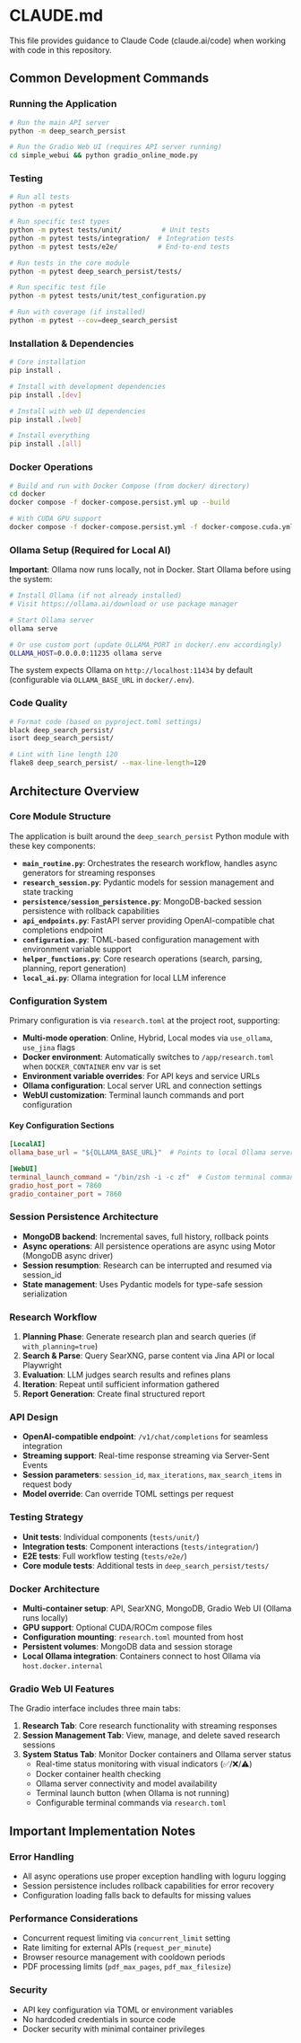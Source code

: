 # CLAUDE.md

This file provides guidance to Claude Code (claude.ai/code) when working with code in this repository.

## Common Development Commands

### Running the Application
```bash
# Run the main API server
python -m deep_search_persist

# Run the Gradio Web UI (requires API server running)
cd simple_webui && python gradio_online_mode.py
```

### Testing
```bash
# Run all tests
python -m pytest

# Run specific test types
python -m pytest tests/unit/          # Unit tests
python -m pytest tests/integration/  # Integration tests  
python -m pytest tests/e2e/          # End-to-end tests

# Run tests in the core module
python -m pytest deep_search_persist/tests/

# Run specific test file
python -m pytest tests/unit/test_configuration.py

# Run with coverage (if installed)
python -m pytest --cov=deep_search_persist
```

### Installation & Dependencies
```bash
# Core installation
pip install .

# Install with development dependencies
pip install .[dev]

# Install with web UI dependencies
pip install .[web]

# Install everything
pip install .[all]
```

### Docker Operations
```bash
# Build and run with Docker Compose (from docker/ directory)
cd docker
docker compose -f docker-compose.persist.yml up --build

# With CUDA GPU support
docker compose -f docker-compose.persist.yml -f docker-compose.cuda.yml up --build
```

### Ollama Setup (Required for Local AI)
**Important**: Ollama now runs locally, not in Docker. Start Ollama before using the system:

```bash
# Install Ollama (if not already installed)
# Visit https://ollama.ai/download or use package manager

# Start Ollama server
ollama serve

# Or use custom port (update OLLAMA_PORT in docker/.env accordingly)
OLLAMA_HOST=0.0.0.0:11235 ollama serve
```

The system expects Ollama on `http://localhost:11434` by default (configurable via `OLLAMA_BASE_URL` in `docker/.env`).

### Code Quality
```bash
# Format code (based on pyproject.toml settings)
black deep_search_persist/
isort deep_search_persist/

# Lint with line length 120
flake8 deep_search_persist/ --max-line-length=120
```

## Architecture Overview

### Core Module Structure
The application is built around the `deep_search_persist` Python module with these key components:

- **`main_routine.py`**: Orchestrates the research workflow, handles async generators for streaming responses
- **`research_session.py`**: Pydantic models for session management and state tracking
- **`persistence/session_persistence.py`**: MongoDB-backed session persistence with rollback capabilities
- **`api_endpoints.py`**: FastAPI server providing OpenAI-compatible chat completions endpoint
- **`configuration.py`**: TOML-based configuration management with environment variable support
- **`helper_functions.py`**: Core research operations (search, parsing, planning, report generation)
- **`local_ai.py`**: Ollama integration for local LLM inference

### Configuration System
Primary configuration is via `research.toml` at the project root, supporting:
- **Multi-mode operation**: Online, Hybrid, Local modes via `use_ollama`, `use_jina` flags
- **Docker environment**: Automatically switches to `/app/research.toml` when `DOCKER_CONTAINER` env var is set
- **Environment variable overrides**: For API keys and service URLs
- **Ollama configuration**: Local server URL and connection settings
- **WebUI customization**: Terminal launch commands and port configuration

#### Key Configuration Sections
```toml
[LocalAI]
ollama_base_url = "${OLLAMA_BASE_URL}"  # Points to local Ollama server

[WebUI]
terminal_launch_command = "/bin/zsh -i -c zf"  # Custom terminal command
gradio_host_port = 7860
gradio_container_port = 7860
```

### Session Persistence Architecture
- **MongoDB backend**: Incremental saves, full history, rollback points
- **Async operations**: All persistence operations are async using Motor (MongoDB async driver)
- **Session resumption**: Research can be interrupted and resumed via session_id
- **State management**: Uses Pydantic models for type-safe session serialization

### Research Workflow
1. **Planning Phase**: Generate research plan and search queries (if `with_planning=true`)
2. **Search & Parse**: Query SearXNG, parse content via Jina API or local Playwright
3. **Evaluation**: LLM judges search results and refines plans
4. **Iteration**: Repeat until sufficient information gathered
5. **Report Generation**: Create final structured report

### API Design
- **OpenAI-compatible endpoint**: `/v1/chat/completions` for seamless integration
- **Streaming support**: Real-time response streaming via Server-Sent Events
- **Session parameters**: `session_id`, `max_iterations`, `max_search_items` in request body
- **Model override**: Can override TOML settings per request

### Testing Strategy
- **Unit tests**: Individual components (`tests/unit/`)
- **Integration tests**: Component interactions (`tests/integration/`)
- **E2E tests**: Full workflow testing (`tests/e2e/`)
- **Core module tests**: Additional tests in `deep_search_persist/tests/`

### Docker Architecture
- **Multi-container setup**: API, SearXNG, MongoDB, Gradio Web UI (Ollama runs locally)
- **GPU support**: Optional CUDA/ROCm compose files
- **Configuration mounting**: `research.toml` mounted from host
- **Persistent volumes**: MongoDB data and session storage
- **Local Ollama integration**: Containers connect to host Ollama via `host.docker.internal`

### Gradio Web UI Features
The Gradio interface includes three main tabs:

1. **Research Tab**: Core research functionality with streaming responses
2. **Session Management Tab**: View, manage, and delete saved research sessions
3. **System Status Tab**: Monitor Docker containers and Ollama server status
   - Real-time status monitoring with visual indicators (✅/❌/⚠️)
   - Docker container health checking
   - Ollama server connectivity and model availability
   - Terminal launch button (when Ollama is not running)
   - Configurable terminal commands via `research.toml`

## Important Implementation Notes

### Error Handling
- All async operations use proper exception handling with loguru logging
- Session persistence includes rollback capabilities for error recovery
- Configuration loading falls back to defaults for missing values

### Performance Considerations
- Concurrent request limiting via `concurrent_limit` setting
- Rate limiting for external APIs (`request_per_minute`)
- Browser resource management with cooldown periods
- PDF processing limits (`pdf_max_pages`, `pdf_max_filesize`)

### Security
- API key configuration via TOML or environment variables
- No hardcoded credentials in source code
- Docker security with minimal container privileges
